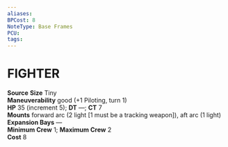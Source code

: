 ```yaml
---
aliases: 
BPCost: 8
NoteType: Base Frames
PCU: 
tags: 
---
```

# FIGHTER
 **Source**
**Size** Tiny  
**Maneuverability** good (+1 Piloting, turn 1)  
**HP** 35 (increment 5); **DT** —; **CT** 7  
**Mounts** forward arc (2 light [1 must be a tracking weapon]), aft arc (1 light)  
**Expansion Bays** —  
**Minimum Crew** 1; **Maximum Crew** 2  
**Cost** 8